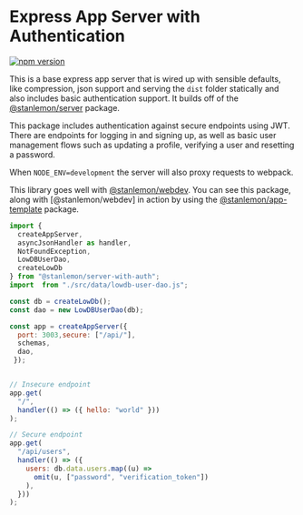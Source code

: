 # Express App Server with Authentication

[![npm version](https://badge.fury.io/js/%40stanlemon%2Fserver-with-auth.svg)](https://badge.fury.io/js/%40stanlemon%2Fserver-with-auth)

This is a base express app server that is wired up with sensible defaults, like compression, json support and serving the `dist` folder statically and also includes basic authentication support. It builds off of the [@stanlemon/server](../server/README.md) package.

This package includes authentication against secure endpoints using JWT. There are endpoints for logging in and signing up, as well as basic user management flows such as updating a profile, verifying a user and resetting a password.

When `NODE_ENV=development` the server will also proxy requests to webpack.

This library goes well with [@stanlemon/webdev](../webdev/README.md). You can see this package, along with [@stanlemon/webdev] in action by using the [@stanlemon/app-template](../../apps/template/README.md) package.

```javascript
import {
  createAppServer,
  asyncJsonHandler as handler,
  NotFoundException,
  LowDBUserDao,
  createLowDb
} from "@stanlemon/server-with-auth";
import  from "./src/data/lowdb-user-dao.js";

const db = createLowDb();
const dao = new LowDBUserDao(db);

const app = createAppServer({
  port: 3003,secure: ["/api/"],
  schemas,
  dao,
 });


// Insecure endpoint
app.get(
  "/",
  handler(() => ({ hello: "world" }))
);

// Secure endpoint
app.get(
  "/api/users",
  handler(() => ({
    users: db.data.users.map((u) =>
      omit(u, ["password", "verification_token"])
    ),
  }))
);
```
